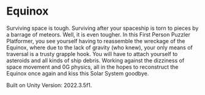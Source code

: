 # Equinox
Surviving space is tough. Surviving after your spaceship is torn to pieces by a barrage of meteors. Well, it is even tougher. In this First Person Puzzler Platformer, you see yourself having to reassemble the wreckage of the Equinox, where due to the lack of gravity (who knew), your only means of traversal is a trusty grapple hook. You will have to attach yourself to asteroids and all kinds of ship debris. Working against the dizziness of space movement and 0G physics, all in the hopes to reconstruct the Equinox once again and kiss this Solar System goodbye.

Built on Unity Version: 2022.3.5f1.
